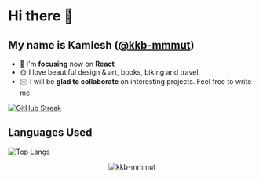 # Hi there 👋

## My name is Kamlesh ([**@kkb-mmmut**](https://kkb-mmmut.github.io/kamlesh_portfolio/))

- 🎯 I'm **focusing** now on **React**
- 🌞 I love beautiful design & art, books, biking and travel
- ✉️ I will be **glad to collaborate** on interesting projects. Feel free to write me. 

<!---
kkb-mmmut/kkb-mmmut is a ✨ special ✨ repository because its `README.md` (this file) appears on your GitHub profile.
You can click the Preview link to take a look at your changes.
--->
[![GitHub Streak](https://streak-stats.demolab.com/?user=kkb-mmmut)](https://git.io/streak-stats)

<!---
## My activity:
![contrib graph](./profile-3d-contrib/profile-gitblock.svg)
--->

## Languages Used

[![Top Langs](https://github-readme-stats.vercel.app/api/top-langs/?username=kkb-mmmut&layout=compact)](https://github.com/kkb-mmmut/github-readme-stats)
 

<p align="center"> <img src="https://komarev.com/ghpvc/?username=kkb-mmmut&label=Profile%20views&color=0e75b6&style=flat" alt="kkb-mmmut" /> </p>

